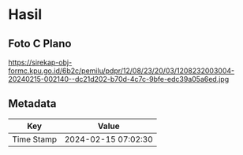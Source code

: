 # Hasil

## Foto C Plano

https://sirekap-obj-formc.kpu.go.id/6b2c/pemilu/pdpr/12/08/23/20/03/1208232003004-20240215-002140--dc21d202-b70d-4c7c-9bfe-edc39a05a6ed.jpg


## Metadata

| Key        | Value               |
| ---------- | ------------------- |
| Time Stamp | 2024-02-15 07:02:30 |



